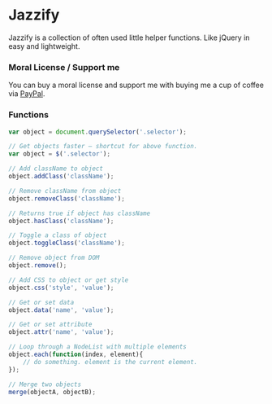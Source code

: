 # Jazzify

Jazzify is a collection of often used little helper functions. Like jQuery in easy and lightweight.

### Moral License / Support me

You can buy a moral license and support me with buying me a cup of coffee via [PayPal](https://www.paypal.me/jakobploens/3,50).

### Functions

```javascript
var object = document.querySelector('.selector');

// Get objects faster – shortcut for above function.
var object = $('.selector');

// Add className to object
object.addClass('className');

// Remove className from object
object.removeClass('className');

// Returns true if object has className
object.hasClass('className');

// Toggle a class of object
object.toggleClass('className');

// Remove object from DOM
object.remove();

// Add CSS to object or get style
object.css('style', 'value');

// Get or set data
object.data('name', 'value');

// Get or set attribute
object.attr('name', 'value');

// Loop through a NodeList with multiple elements
object.each(function(index, element){
    // do something. element is the current element.
});

// Merge two objects
merge(objectA, objectB);
```